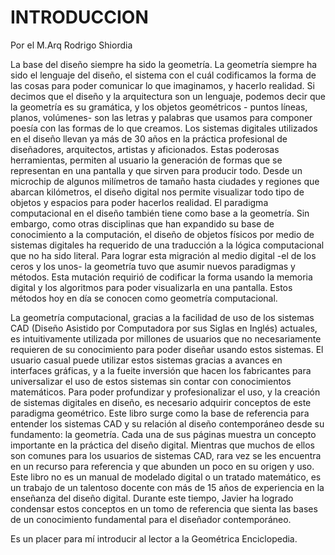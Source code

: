 # INTRODUCCION

Por el M.Arq Rodrigo Shiordia

La base del diseño siempre ha sido la geometría. La geometría siempre ha sido el lenguaje del diseño, el sistema con el cuál codificamos la forma de las cosas para poder comunicar lo que imaginamos, y hacerlo realidad. Si decimos que el diseño y la arquitectura son un lenguaje, podemos decir que la geometría es su gramática, y los objetos geométricos - puntos líneas, planos, volúmenes- son las letras y palabras que usamos para componer poesía con las formas de lo que creamos.
Los sistemas digitales utilizados en el diseño llevan ya más de 30 años en la práctica profesional de diseñadores, arquitectos, artistas y aficionados. Estas poderosas herramientas, permiten al usuario la generación de formas que se representan en una pantalla y que sirven para producir todo. Desde un microchip de algunos milímetros de tamaño hasta ciudades y regiones que abarcan kilómetros, el diseño digital nos permite visualizar todo tipo de objetos y espacios para poder hacerlos realidad.
El paradigma computacional en el diseño también tiene como base a la geometría. Sin embargo, como otras disciplinas que han expandido su base de conocimiento a la computación, el diseño de objetos físicos por medio de sistemas digitales ha requerido de una traducción a la lógica computacional que no ha sido literal. Para lograr esta migración al medio digital -el de los ceros y los unos- la geometría tuvo que asumir nuevos paradigmas y métodos. Esta mutación requirió de codificar la forma usando la memoria digital y los algoritmos para poder visualizarla en una pantalla. Estos métodos hoy en día se conocen como geometría computacional.

La geometría computacional, gracias a la facilidad de uso de los sistemas CAD (Diseño Asistido por Computadora por sus Siglas en Inglés) actuales, es intuitivamente utilizada por millones de usuarios que no necesariamente requieren de su conocimiento para poder diseñar usando estos sistemas. El usuario casual puede utilizar estos sistemas gracias a avances en interfaces gráficas, y a la fueite inversión que hacen los fabricantes para universalizar el uso de estos sistemas sin contar con conocimientos matemáticos. Para poder profundizar y profesionalizar el uso, y la creación de sistemas digitales en diseño, es necesario adquirir conceptos de este paradigma geométrico.
Este libro surge como la base de referencia para entender los sistemas CAD y su relación al diseño contemporáneo desde su fundamento: la geometría. Cada una de sus páginas muestra un concepto importante en la práctica del diseño digital. Mientras que muchos de ellos son comunes para los usuarios de sistemas CAD, rara vez se les encuentra en un recurso para referencia y que abunden un poco en su origen y uso. Este libro no es un manual de modelado digital o un tratado matemático, es un trabajo de un talentoso docente con más de 15 años de experiencia en la enseñanza del diseño digital. Durante este tiempo, Javier ha logrado condensar estos conceptos en un tomo de referencia que sienta las bases de un conocimiento fundamental para el diseñador contemporáneo.

Es un placer para mí introducir al lector a la Geométrica Enciclopedia.

